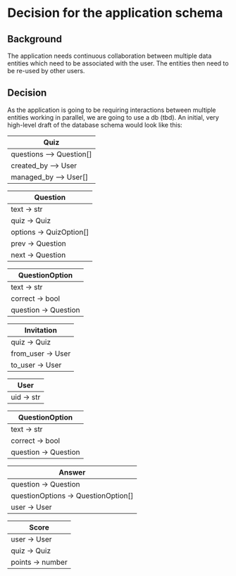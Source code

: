# Decision for the application schema

## Background

The application needs continuous collaboration between multiple data entities which need to be associated with the user.
The entities then need to be re-used by other users.

## Decision

As the application is going to be requiring interactions between multiple entities working in parallel, we are going to
use a db (tbd).
An initial, very high-level draft of the database schema would look like this:

| **Quiz**                  |
|---------------------------|
| questions  --> Question[] |
| created_by --> User       |
| managed_by --> User[]     |       // tbd

| **Question**            |
|-------------------------|
| text -> str             |
| quiz -> Quiz            |
| options -> QuizOption[] |
| prev -> Question        |         // tbd
| next -> Question        |         // tbd

| **QuestionOption**   |
|----------------------|
| text -> str          |
| correct -> bool      |
| question -> Question |

| **Invitation**    |
|-------------------|
| quiz -> Quiz      |
| from_user -> User |
| to_user -> User   |

| **User**   |
|------------|
| uid -> str |

| **QuestionOption**   |
|----------------------|
| text -> str          |
| correct -> bool      |
| question -> Question |

| **Answer**                          |
|-------------------------------------|
| question -> Question                |
| questionOptions -> QuestionOption[] |
| user -> User                        |

| **Score**        |
|------------------|
| user -> User     |
| quiz -> Quiz     |
| points -> number |











